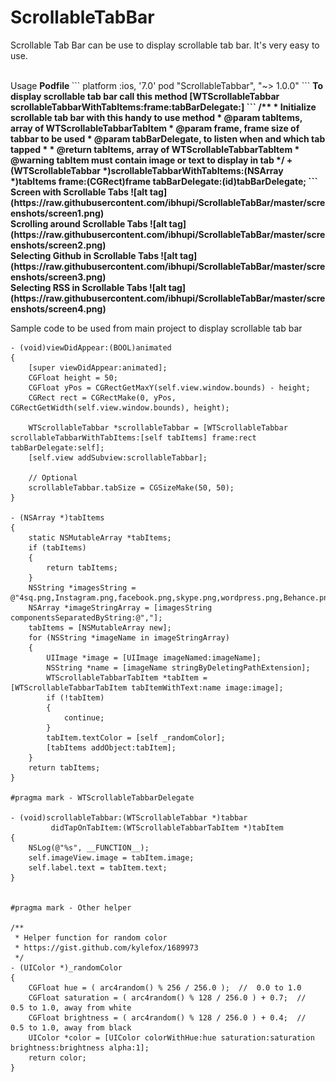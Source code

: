 # ScrollableTabBar
Scrollable Tab Bar can be use to display scrollable tab bar. It's very easy to use.

<br />
Usage
<b>
Podfile
</b>
```
platform :ios, '7.0'
pod "ScrollableTabbar", "~> 1.0.0"
```

<b>
To display scrollable tab bar call this method
[WTScrollableTabbar scrollableTabbarWithTabItems:frame:tabBarDelegate:]
```
/**
 * Initialize scrollable tab bar with this handy to use method
 * @param tabItems, array of WTScrollableTabbarTabItem
 * @param frame, frame size of tabbar to be used
 * @param tabBarDelegate, to listen when and which tab tapped
 *
 * @return tabItems, array of WTScrollableTabbarTabItem
 * @warning tabItem must contain image or text to display in tab
 */
+ (WTScrollableTabbar *)scrollableTabbarWithTabItems:(NSArray *)tabItems
												frame:(CGRect)frame
									   tabBarDelegate:(id<WTScrollableTabbarDelegate>)tabBarDelegate;
```
</b>

<b>
Screen with Scrollable Tabs
![alt tag](https://raw.githubusercontent.com/ibhupi/ScrollableTabBar/master/screenshots/screen1.png)<br />
Scrolling around Scrollable Tabs
![alt tag](https://raw.githubusercontent.com/ibhupi/ScrollableTabBar/master/screenshots/screen2.png)<br />
Selecting Github in Scrollable Tabs
![alt tag](https://raw.githubusercontent.com/ibhupi/ScrollableTabBar/master/screenshots/screen3.png)<br />
Selecting RSS in Scrollable Tabs
![alt tag](https://raw.githubusercontent.com/ibhupi/ScrollableTabBar/master/screenshots/screen4.png)<br />
</b>

Sample code to be used from main project to display scrollable tab bar
```
- (void)viewDidAppear:(BOOL)animated
{
    [super viewDidAppear:animated];
    CGFloat height = 50;
    CGFloat yPos = CGRectGetMaxY(self.view.window.bounds) - height;
    CGRect rect = CGRectMake(0, yPos, CGRectGetWidth(self.view.window.bounds), height);
    
    WTScrollableTabbar *scrollableTabbar = [WTScrollableTabbar scrollableTabbarWithTabItems:[self tabItems] frame:rect tabBarDelegate:self];
    [self.view addSubview:scrollableTabbar];
    
    // Optional
    scrollableTabbar.tabSize = CGSizeMake(50, 50);
}

- (NSArray *)tabItems
{
    static NSMutableArray *tabItems;
    if (tabItems)
    {
        return tabItems;
    }
    NSString *imagesString = @"4sq.png,Instagram.png,facebook.png,skype.png,wordpress.png,Behance.png,Rss.png,g+.png,tumblr.png,youtube.png,Forrst.png,dribbble.png,linkedin.png,twitter.png,Github.png,evernote.png,pinterest.png,vimeo.png";
    NSArray *imageStringArray = [imagesString componentsSeparatedByString:@","];
    tabItems = [NSMutableArray new];
    for (NSString *imageName in imageStringArray)
    {
        UIImage *image = [UIImage imageNamed:imageName];
        NSString *name = [imageName stringByDeletingPathExtension];
        WTScrollableTabbarTabItem *tabItem = [WTScrollableTabbarTabItem tabItemWithText:name image:image];
        if (!tabItem)
        {
            continue;
        }
        tabItem.textColor = [self _randomColor];
        [tabItems addObject:tabItem];
    }
    return tabItems;
}

#pragma mark - WTScrollableTabbarDelegate

- (void)scrollableTabbar:(WTScrollableTabbar *)tabbar
         didTapOnTabItem:(WTScrollableTabbarTabItem *)tabItem
{
    NSLog(@"%s", __FUNCTION__);
    self.imageView.image = tabItem.image;
    self.label.text = tabItem.text;
}


#pragma mark - Other helper

/**
 * Helper function for random color
 * https://gist.github.com/kylefox/1689973
 */
- (UIColor *)_randomColor
{
    CGFloat hue = ( arc4random() % 256 / 256.0 );  //  0.0 to 1.0
    CGFloat saturation = ( arc4random() % 128 / 256.0 ) + 0.7;  //  0.5 to 1.0, away from white
    CGFloat brightness = ( arc4random() % 128 / 256.0 ) + 0.4;  //  0.5 to 1.0, away from black
    UIColor *color = [UIColor colorWithHue:hue saturation:saturation brightness:brightness alpha:1];
    return color;
}
```